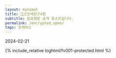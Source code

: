 ```yaml
---
layout: minimal
title: 🖤💚[인세인]낙원
subtitle: 암호화된 공개 포스트입니다.
permalink: /encrypted_open/
tags: 프레바스
---
```


2024-02-21

{% include_relative loghtml/fv001-protected.html %}

